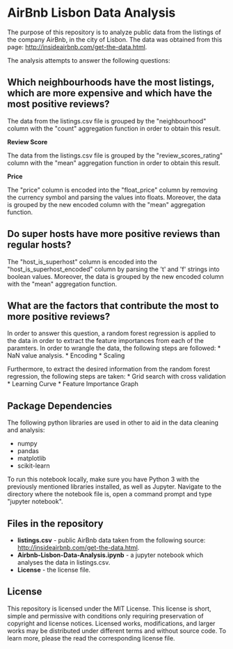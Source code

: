 # AirBnb Lisbon Data Analysis

The purpose of this repository is to analyze public data from the listings of the company AirBnb, in the city of Lisbon. 
The data was obtained from this page: http://insideairbnb.com/get-the-data.html.

The analysis attempts to answer the following questions:

## Which neighbourhoods have the most listings, which are more expensive and which have the most positive reviews?

The data from the listings.csv file is grouped by the "neighbourhood" column with the "count" aggregation function
in order to obtain this result.

**Review Score** 

The data from the listings.csv file is grouped by the "review_scores_rating" column with the "mean" aggregation function
in order to obtain this result.

**Price**

The "price" column is encoded into the "float_price" column by removing the currency symbol and parsing the values into floats.
Moreover, the data is grouped by the new encoded column with the "mean" aggregation function.

## Do super hosts have more positive reviews than regular hosts?

The "host_is_superhost" column is encoded into the "host_is_superhost_encoded" column by parsing the 't' and 'f' strings into boolean values.
Moreover, the data is grouped by the new encoded column with the "mean" aggregation function.

## What are the factors that contribute the most to more positive reviews?

In order to answer this question, a random forest regression is applied to the data in order to extract the feature importances from each of the paramters.
In order to wrangle the data, the following steps are followed:
	* NaN value analysis.
	* Encoding
	* Scaling
	
Furthermore, to extract the desired information from the random forest regression, the following steps are taken:
	* Grid search with cross validation
	* Learning Curve
	* Feature Importance Graph
	

## Package Dependencies

The following python libraries are used in other to aid in the data cleaning and analysis:

* numpy
* pandas
* matplotlib
* scikit-learn

To run this notebook locally, make sure you have Python 3 with the previously mentioned libraries installed, as well as Jupyter.
Navigate to the directory where the notebook file is, open a command prompt and type "jupyter notebook".

## Files in the repository

* **listings.csv** - public AirBnb data taken from the following source: http://insideairbnb.com/get-the-data.html.
* **Airbnb-Lisbon-Data-Analysis.ipynb** - a jupyter notebook which analyses the data in listings.csv.
* **License** - the license file.

## License

This repository is licensed under the MIT License. This license is short, simple and permissive with conditions only requiring preservation of copyright and license notices. Licensed works, modifications, and larger works may be distributed under different terms and without source code. To learn more, please the read the corresponding license file.






